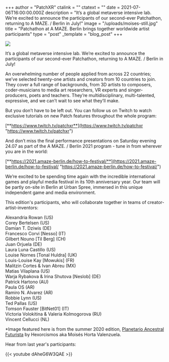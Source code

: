 +++
author = "PatchXR"
ctalink = ""
ctatext = ""
date = 2021-07-06T16:00:00.000Z
description = "It’s a global metaverse intensive lab. We’re excited to announce the participants of our second-ever Patchathon, returning to A MAZE. / Berlin in July!"
image = "/uploads/moises-still.jpg"
title = "Patchathon at A MAZE. Berlin brings together worldwide artist participants"
type = "post"
_template = "blog_post"
+++


![](/uploads/moises-still.jpg)

It’s a global metaverse intensive lab. We’re excited to announce the participants of our second-ever Patchathon, returning to A MAZE. / Berlin in July!

An overwhelming number of people applied from across 22 countries; we’ve selected twenty-one artists and creators from 10 countries to join. They cover a full range of backgrounds, from 3D artists to composers, coder-musicians to media art researchers, VR experts and singer-producers, poets and teachers. They’re multidisciplinary, multi-talented, expressive, and we can’t wait to see what they’ll make.

But you don’t have to be left out. You can follow us on Twitch to watch exclusive tutorials on new Patch features throughout the whole program:

[**https://www.twitch.tv/patchxr**](https://www.twitch.tv/patchxr "https://www.twitch.tv/patchxr")

And don’t miss the final performance presentations on Saturday evening 24.07 as part of the A MAZE. / Berlin 2021 program - tune in from wherever you are in the world:

[**https://2021.amaze-berlin.de/how-to-festival/**](https://2021.amaze-berlin.de/how-to-festival/ "https://2021.amaze-berlin.de/how-to-festival/")

We’re excited to be spending time again with the incredible international games and playful media festival in its 10th anniversary year. Our team will be partly on-site in Berlin at Urban Spree, immersed in this unique independent game and media environment.

This edition's participants, who will collaborate together in teams of creator-artist-inventors:

Alexandria Rowan (US)  
Corey Bertelsen (US)  
Damian T. Dziwis (DE)  
Francesco Corvi \[Nesso\] (IT)  
Gilbert Nouno \[Til Berg\] (CH)  
Juan Orjuela (DE)  
Laura Luna Castillo (US)  
Louise Nornes \[Tonal Huldra\] (UK)  
Louis-Louise Kay \[Mowukis\] (FR)  
Malitzin Cortes & Ivan Abreu (MX)  
Matias Vilaplana (US)  
Warja Rybakova & Irina Shutova \[Neslob\] (DE)  
Patrick Hartono (AU)  
Paula OS (AR)  
Ramiro N. Alvarez (AR)  
Robbie Lynn (US)  
Ted Pallas (US)  
Tomson Fauster \[BitNet01\] (IT)  
Victoria Volokitina & Valeria Kolmogorova (RU)  
Vincent Cellucci (NL)

\*Image featured here is from the summer 2020 edition, [Planetario Ancestral Futurista](https://patchxr.com/community/planetario-ancestral-futurista/) by Hexorcismos aka Moisés Horta Valenzuela.

Hear from last year's participants:

{{< youtube dAheG6W3QAE >}}

